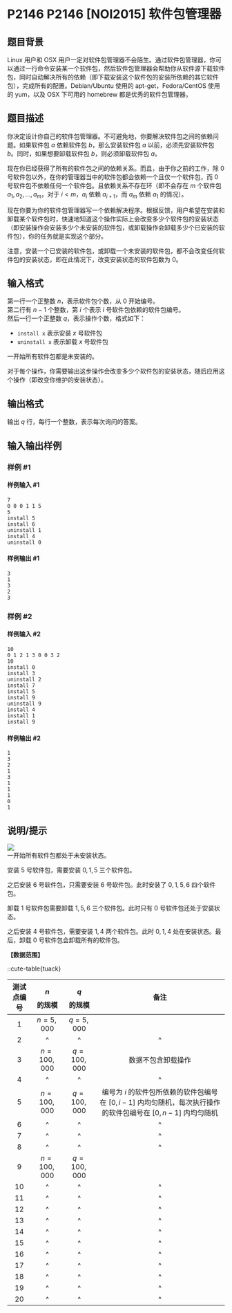 # P2146 P2146 [NOI2015] 软件包管理器

## 题目背景

Linux 用户和 OSX 用户一定对软件包管理器不会陌生。通过软件包管理器，你可以通过一行命令安装某一个软件包，然后软件包管理器会帮助你从软件源下载软件包，同时自动解决所有的依赖（即下载安装这个软件包的安装所依赖的其它软件包），完成所有的配置。Debian/Ubuntu 使用的 apt-get，Fedora/CentOS 使用的 yum，以及 OSX 下可用的 homebrew 都是优秀的软件包管理器。

## 题目描述

你决定设计你自己的软件包管理器。不可避免地，你要解决软件包之间的依赖问题。如果软件包 $a$ 依赖软件包 $b$，那么安装软件包 $a$ 以前，必须先安装软件包 $b$。同时，如果想要卸载软件包 $b$，则必须卸载软件包 $a$。

现在你已经获得了所有的软件包之间的依赖关系。而且，由于你之前的工作，除 $0$ 号软件包以外，在你的管理器当中的软件包都会依赖一个且仅一个软件包，而 $0$ 号软件包不依赖任何一个软件包。且依赖关系不存在环（即不会存在 $m$ 个软件包 $a_1,a_2, \dots , a_m$，对于 $i<m$，$a_i$ 依赖 $a_{i+1}$，而 $a_m$ 依赖 $a_1$ 的情况）。

现在你要为你的软件包管理器写一个依赖解决程序。根据反馈，用户希望在安装和卸载某个软件包时，快速地知道这个操作实际上会改变多少个软件包的安装状态（即安装操作会安装多少个未安装的软件包，或卸载操作会卸载多少个已安装的软件包），你的任务就是实现这个部分。

注意，安装一个已安装的软件包，或卸载一个未安装的软件包，都不会改变任何软件包的安装状态，即在此情况下，改变安装状态的软件包数为 $0$。

## 输入格式

第一行一个正整数 $n$，表示软件包个数，从 $0$ 开始编号。  
第二行有 $n-1$ 个整数，第 $i$ 个表示 $i$ 号软件包依赖的软件包编号。  
然后一行一个正整数 $q$，表示操作个数，格式如下：  

- `install x` 表示安装 $x$ 号软件包
- `uninstall x` 表示卸载 $x$ 号软件包

一开始所有软件包都是未安装的。  

对于每个操作，你需要输出这步操作会改变多少个软件包的安装状态，随后应用这个操作（即改变你维护的安装状态）。

## 输出格式

输出 $q$ 行，每行一个整数，表示每次询问的答案。

## 输入输出样例

### 样例 #1

#### 样例输入 #1

```
7
0 0 0 1 1 5
5
install 5
install 6
uninstall 1
install 4
uninstall 0
```

#### 样例输出 #1

```
3
1
3
2
3
```

### 样例 #2

#### 样例输入 #2

```
10
0 1 2 1 3 0 0 3 2
10
install 0
install 3
uninstall 2
install 7
install 5
install 9
uninstall 9
install 4
install 1
install 9
```

#### 样例输出 #2

```
1
3
2
1
3
1
1
1
0
1
```

## 说明/提示

![](https://cdn.luogu.com.cn/upload/pic/1504.png)  
一开始所有软件包都处于未安装状态。

安装 $5$ 号软件包，需要安装 $0,1,5$ 三个软件包。

之后安装 $6$ 号软件包，只需要安装 $6$ 号软件包。此时安装了 $0,1,5,6$ 四个软件包。

卸载 $1$ 号软件包需要卸载 $1,5,6$ 三个软件包。此时只有 $0$ 号软件包还处于安装状态。

之后安装 $4$ 号软件包，需要安装 $1,4$ 两个软件包。此时 $0,1,4$ 处在安装状态。最后，卸载 $0$ 号软件包会卸载所有的软件包。

**【数据范围】**

::cute-table{tuack}

| 测试点编号 | $$n$$ 的规模      | $$q$$ 的规模      | 备注 |
|:----------:|:----------------:|:----------------:|:----:|
| $1$          | ${n = 5{,}000}$  | ${q = 5{,}000}$  |      |
| $2$          | ^                | ^                | ^    |
| $3$          | ${n = 100{,}000}$| ${q = 100{,}000}$| 数据不包含卸载操作 |
| $4$          | ^                | ^                | ^    |
| $5$          | ${n = 100{,}000}$| ${q = 100{,}000}$ | 编号为 $i$ 的软件包所依赖的软件包编号在 $[0,i - 1]$ 内均匀随机，每次执行操作的软件包编号在 $[0,n-1]$ 内均匀随机 |
| $6$          | ^                | ^                | ^ |
| $7$          | ^                | ^                | ^    |
| $8$          | ^                | ^                | ^    |
| $9$          | ${n = 100{,}000}$| ${q = 100{,}000}$ |     |
| $10$         | ^                | ^                | ^   |
| $11$         | ^                | ^                | ^    |
| $12$         | ^                | ^                | ^    |
| $13$         | ^                | ^                | ^    |
| $14$         | ^                | ^                | ^    |
| $15$         | ^                | ^                | ^    |
| $16$         | ^                | ^                | ^    |
| $17$         | ^                | ^                | ^    |
| $18$         | ^                | ^                | ^    |
| $19$         | ^                | ^                | ^    |
| $20$         | ^                | ^                | ^    |
